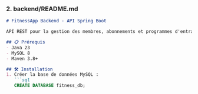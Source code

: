
### 2. backend/README.md
```markdown
# FitnessApp Backend - API Spring Boot

API REST pour la gestion des membres, abonnements et programmes d'entraînement.

## 📋 Prérequis
- Java 23
- MySQL 8
- Maven 3.8+

## 🛠 Installation
1. Créer la base de données MySQL :
   ```sql
   CREATE DATABASE fitness_db;
   